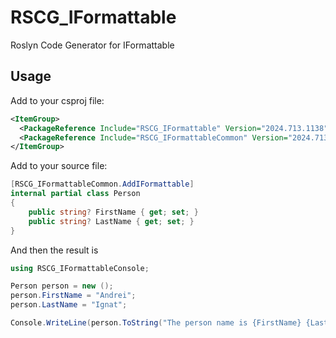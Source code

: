 # RSCG_IFormattable
Roslyn Code Generator for IFormattable

## Usage
Add to your csproj file:
```xml
<ItemGroup>
  <PackageReference Include="RSCG_IFormattable" Version="2024.713.1138" OutputItemType="Analyzer" ReferenceOutputAssembly="false" />
  <PackageReference Include="RSCG_IFormattableCommon" Version="2024.713.1138" />
</ItemGroup>
```

Add to your source file:
```csharp
[RSCG_IFormattableCommon.AddIFormattable]
internal partial class Person
{
    public string? FirstName { get; set; }
    public string? LastName { get; set; }
}
```

And then the result is 
```csharp
using RSCG_IFormattableConsole;

Person person = new ();
person.FirstName = "Andrei";
person.LastName = "Ignat";

Console.WriteLine(person.ToString("The person name is {FirstName} {LastName}",null));
```

